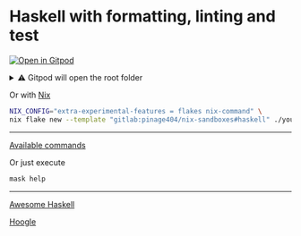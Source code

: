 # Haskell with formatting, linting and test

[![Open in Gitpod](https://gitpod.io/button/open-in-gitpod.svg)](https://gitpod.io/#WORKDIR=haskell/https://gitlab.com/pinage404/nix-sandboxes)

<details>
<summary>⚠️ Gitpod will open the root folder</summary>

Due to [some limitations of Gitpod](https://github.com/gitpod-io/gitpod/issues/5521), we cannot simply open a sub-folder

Opening in Gitpod will open the root folder

Two terminals will be opened :

1. the first in the root folder
2. the second in the target folder

Both terminals automatically load the environment of their current folder

![Screenshot of Gitpod showing two terminals open, the second being open in the target folder](../gitpod.png)

</details>

Or with [Nix](https://nixos.org)

```sh
NIX_CONFIG="extra-experimental-features = flakes nix-command" \
nix flake new --template "gitlab:pinage404/nix-sandboxes#haskell" ./your_new_project_directory
```

---

[Available commands](./maskfile.md)

Or just execute

```sh
mask help
```

---

[Awesome Haskell](https://github.com/krispo/awesome-haskell#readme)

[Hoogle](https://hoogle.haskell.org)
